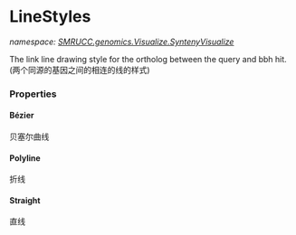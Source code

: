 ﻿# LineStyles
_namespace: [SMRUCC.genomics.Visualize.SyntenyVisualize](./index.md)_

The link line drawing style for the ortholog between the query and bbh hit.
 (两个同源的基因之间的相连的线的样式)




### Properties

#### Bézier
贝塞尔曲线
#### Polyline
折线
#### Straight
直线
